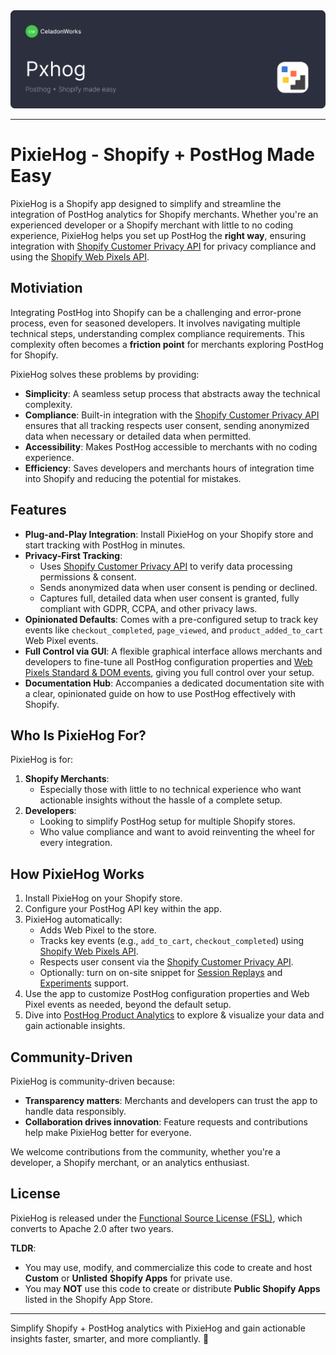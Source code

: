 <a href="https://pixiehog.com/">
  <img src=".github/pxhog-banner.svg" alt="Pixiehog">
</a>

---

# **PixieHog - Shopify + PostHog Made Easy**

PixieHog is a Shopify app designed to simplify and streamline the integration of PostHog analytics for Shopify merchants. Whether you're an experienced developer or a Shopify merchant with little to no coding experience, PixieHog helps you set up PostHog the **right way**, ensuring integration with [Shopify Customer Privacy API](https://shopify.dev/docs/api/customer-privacy) for privacy compliance and using the [Shopify Web Pixels API](https://shopify.dev/docs/api/web-pixels-api).

## **Motiviation**

Integrating PostHog into Shopify can be a challenging and error-prone process, even for seasoned developers. It involves navigating multiple technical steps, understanding complex compliance requirements. This complexity often becomes a **friction point** for merchants exploring PostHog for Shopify.

PixieHog solves these problems by providing:
- **Simplicity**: A seamless setup process that abstracts away the technical complexity.
- **Compliance**: Built-in integration with the [Shopify Customer Privacy API](https://shopify.dev/docs/api/customer-privacy) ensures that all tracking respects user consent, sending anonymized data when necessary or detailed data when permitted.
- **Accessibility**: Makes PostHog accessible to merchants with no coding experience.
- **Efficiency**: Saves developers and merchants hours of integration time into Shopify and reducing the potential for mistakes.

## **Features**

- **Plug-and-Play Integration**: Install PixieHog on your Shopify store and start tracking with PostHog in minutes.
- **Privacy-First Tracking**:
  - Uses [Shopify Customer Privacy API](https://shopify.dev/docs/api/customer-privacy) to verify data processing permissions & consent.
  - Sends anonymized data when user consent is pending or declined.
  - Captures full, detailed data when user consent is granted, fully compliant with GDPR, CCPA, and other privacy laws.
- **Opinionated Defaults**: Comes with a pre-configured setup to track key events like `checkout_completed`, `page_viewed`, and `product_added_to_cart` Web Pixel events.
- **Full Control via GUI**: A flexible graphical interface allows merchants and developers to fine-tune all PostHog configuration properties and [Web Pixels Standard & DOM events](https://shopify.dev/docs/api/web-pixels-api/standard-events), giving you full control over your setup.
- **Documentation Hub**: Accompanies a dedicated documentation site with a clear, opinionated guide on how to use PostHog effectively with Shopify.

## **Who Is PixieHog For?**

PixieHog is for:
1. **Shopify Merchants**: 
   - Especially those with little to no technical experience who want actionable insights without the hassle of a complete setup.
2. **Developers**:
   - Looking to simplify PostHog setup for multiple Shopify stores.
   - Who value compliance and want to avoid reinventing the wheel for every integration.

## **How PixieHog Works**

1. Install PixieHog on your Shopify store.
2. Configure your PostHog API key within the app.
3. PixieHog automatically:
   - Adds Web Pixel to the store.
   - Tracks key events (e.g., `add_to_cart`, `checkout_completed`) using [Shopify Web Pixels API](https://shopify.dev/docs/api/web-pixels-api).
   - Respects user consent via the [Shopify Customer Privacy API](https://shopify.dev/docs/api/customer-privacy).
   - Optionally: turn on on-site snippet for [Session Replays](https://posthog.com/session-replay) and [Experiments](https://posthog.com/experiments) support.
4. Use the app to customize PostHog configuration properties and Web Pixel events as needed, beyond the default setup.
5. Dive into [PostHog Product Analytics](https://posthog.com/product-analytics) to explore & visualize your data and gain actionable insights.

## **Community-Driven**

PixieHog is community-driven because:
- **Transparency matters**: Merchants and developers can trust the app to handle data responsibly.
- **Collaboration drives innovation**: Feature requests and contributions help make PixieHog better for everyone.

We welcome contributions from the community, whether you're a developer, a Shopify merchant, or an analytics enthusiast.

## **License**

PixieHog is released under the [Functional Source License (FSL)](LICENSE.md), which converts to Apache 2.0 after two years.

**TLDR**:  
- You may use, modify, and commercialize this code to create and host **Custom** or **Unlisted** **Shopify Apps** for private use.  
- You may **NOT** use this code to create or distribute **Public Shopify Apps** listed in the Shopify App Store.

---

Simplify Shopify + PostHog analytics with PixieHog and gain actionable insights faster, smarter, and more compliantly. 🚀
